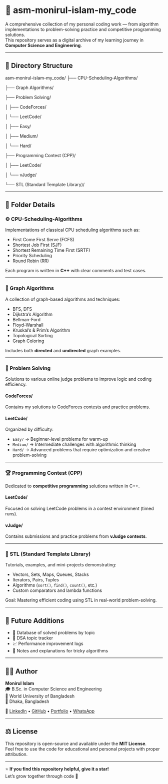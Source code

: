 # 🧠 asm-monirul-islam-my_code

A comprehensive collection of my personal coding work — from algorithm implementations to problem-solving practice and competitive programming solutions.  
This repository serves as a digital archive of my learning journey in **Computer Science and Engineering**.

---

## 📂 Directory Structure

asm-monirul-islam-my_code/
├── CPU-Scheduling-Algorithms/

├── Graph Algorithms/

├── Problem Solving/

│   ├── CodeForces/

│   └── LeetCode/

│       ├── Easy/

│       ├── Medium/

│       └── Hard/

├── Programming Contest (CPP)/

│   ├── LeetCode/

│   └── vJudge/

└── STL (Standard Template Library)/



---

## 📘 Folder Details

### ⚙️ CPU-Scheduling-Algorithms
Implementations of classical CPU scheduling algorithms such as:
- First Come First Serve (FCFS)
- Shortest Job First (SJF)
- Shortest Remaining Time First (SRTF)
- Priority Scheduling
- Round Robin (RR)
  
Each program is written in **C++** with clear comments and test cases.

---

### 🔗 Graph Algorithms
A collection of graph-based algorithms and techniques:
- BFS, DFS
- Dijkstra’s Algorithm
- Bellman-Ford
- Floyd-Warshall
- Kruskal’s & Prim’s Algorithm
- Topological Sorting
- Graph Coloring

Includes both **directed** and **undirected** graph examples.

---

### 🧩 Problem Solving
Solutions to various online judge problems to improve logic and coding efficiency.

#### CodeForces/
Contains my solutions to CodeForces contests and practice problems.

#### LeetCode/
Organized by difficulty:
- `Easy/` → Beginner-level problems for warm-up  
- `Medium/` → Intermediate challenges with algorithmic thinking  
- `Hard/` → Advanced problems that require optimization and creative problem-solving

---

### 🏆 Programming Contest (CPP)
Dedicated to **competitive programming** solutions written in C++.

#### LeetCode/
Focused on solving LeetCode problems in a contest environment (timed runs).

#### vJudge/
Contains submissions and practice problems from **vJudge contests**.

---

### 🧰 STL (Standard Template Library)
Tutorials, examples, and mini-projects demonstrating:
- Vectors, Sets, Maps, Queues, Stacks
- Iterators, Pairs, Tuples
- Algorithms (`sort()`, `find()`, `count()`, etc.)
- Custom comparators and lambda functions

Goal: Mastering efficient coding using STL in real-world problem-solving.

---

## 🚀 Future Additions
- 📑 Database of solved problems by topic  
- 🧮 DSA topic tracker  
- 📈 Performance improvement logs  
- 🧠 Notes and explanations for tricky algorithms  

---

## 🧑‍💻 Author

**Monirul Islam**  
🎓 B.Sc. in Computer Science and Engineering  
🏫 World University of Bangladesh  
📍 Dhaka, Bangladesh  

🔗 [LinkedIn](https://www.linkedin.com/in/a-s-m-monirul-islam-b2b88b308?utm_source=share&utm_campaign=share_via&utm_content=profile&utm_medium=android_app) • [GitHub](https://github.com/ASM-Monirul-Islam) • [Portfolio](https://asm-monirul-islam.github.io/My-Portfoio/) • [WhatsApp](https://wa.me/qr/J2N5LUIYZRV2F1)

---

## ⚖️ License

This repository is open-source and available under the **MIT License**.  
Feel free to use the code for educational and personal projects with proper attribution.

---

⭐ **If you find this repository helpful, give it a star!**  
Let’s grow together through code 🚀
